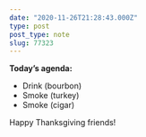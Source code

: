 ```yaml
---
date: "2020-11-26T21:28:43.000Z"
type: post 
post_type: note
slug: 77323
---
```

**Today’s agenda:**

- Drink    (bourbon)
- Smoke (turkey)
- Smoke (cigar)

Happy Thanksgiving friends!

